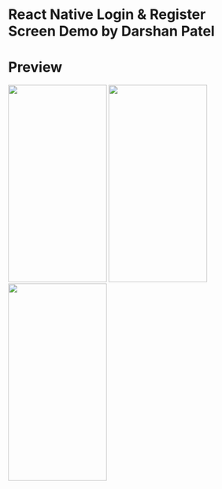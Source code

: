 # React Native Login & Register Screen Demo by Darshan Patel

# Preview
<p>
<img src="https://user-images.githubusercontent.com/72003924/226929328-8a2faf68-503f-4056-a2a3-021bad03a6af.png" width="200" height="400" />
<img src="https://user-images.githubusercontent.com/72003924/226929346-0d7cf633-2fd5-4c05-b0c4-f9a21e938510.png" width="200" height="400" />
<img src="https://user-images.githubusercontent.com/72003924/226929363-5fb087c7-2d5c-4edc-a85a-6f24f3d1cda2.png" width="200" height="400" />
</p>
